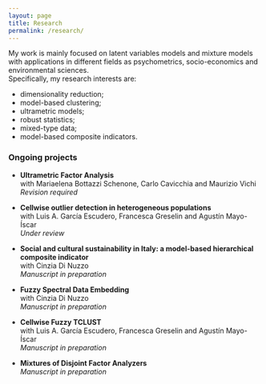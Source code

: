 ```yaml
---
layout: page
title: Research
permalink: /research/
---
```


My work is mainly focused on latent variables models and mixture models with applications in different fields as psychometrics, socio-economics and environmental sciences. \
Specifically, my research interests are:
- dimensionality reduction;
- model-based clustering;
- ultrametric models;
- robust statistics;
- mixed-type data;
- model-based composite indicators.

### Ongoing projects

- **Ultrametric Factor Analysis** \
with Mariaelena Bottazzi Schenone, Carlo Cavicchia and Maurizio Vichi\
_Revision required_

- **Cellwise outlier detection in heterogeneous populations** \
with Luis A. García Escudero, Francesca Greselin and Agustín Mayo-Íscar \
_Under review_

- **Social and cultural sustainability in Italy: a model-based hierarchical composite indicator** \
with Cinzia Di Nuzzo \
_Manuscript in preparation_

- **Fuzzy Spectral Data Embedding** \
with Cinzia Di Nuzzo \
_Manuscript in preparation_

- **Cellwise Fuzzy TCLUST** \
with Luis A. García Escudero, Francesca Greselin and Agustín Mayo-Íscar \
_Manuscript in preparation_

- **Mixtures of Disjoint Factor Analyzers** \
_Manuscript in preparation_















